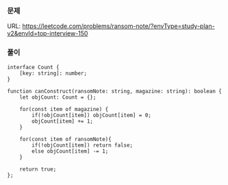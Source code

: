 ### 문제
URL: https://leetcode.com/problems/ransom-note/?envType=study-plan-v2&envId=top-interview-150

### 풀이
```
interface Count {
    [key: string]: number;
}

function canConstruct(ransomNote: string, magazine: string): boolean {
    let objCount: Count = {};

    for(const item of magazine) {
        if(!objCount[item]) objCount[item] = 0;
        objCount[item] += 1;
    }

    for(const item of ransomNote){
        if(!objCount[item]) return false;
        else objCount[item] -= 1;
    }

    return true;
};
```
